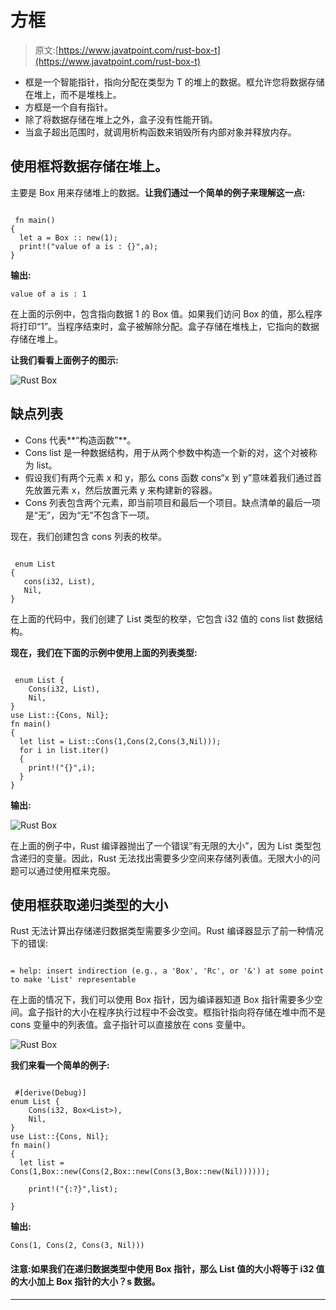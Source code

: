 # 方框

> 原文:[https://www.javatpoint.com/rust-box-t](https://www.javatpoint.com/rust-box-t)

*   框<t>是一个智能指针，指向分配在类型为 T 的堆上的数据。框<t>允许您将数据存储在堆上，而不是堆栈上。</t></t>
*   方框<t>是一个自有指针。</t>
*   除了将数据存储在堆上之外，盒子没有性能开销。
*   当盒子超出范围时，就调用析构函数来销毁所有内部对象并释放内存。

## 使用框<t>将数据存储在堆上。</t>

主要是 Box <t>用来存储堆上的数据。**让我们通过一个简单的例子来理解这一点:**</t>

```

 fn main()
{
  let a = Box :: new(1);
  print!("value of a is : {}",a);
} 

```

**输出:**

```
value of a is : 1

```

在上面的示例中，包含指向数据 1 的 Box 值。如果我们访问 Box 的值，那么程序将打印“1”。当程序结束时，盒子被解除分配。盒子存储在堆栈上，它指向的数据存储在堆上。

**让我们看看上面例子的图示:**

![Rust Box](../Images/e13769de8fed8bf99084afa2e0242bd5.png)

## 缺点列表

*   Cons 代表**“构造函数”**。
*   Cons list 是一种数据结构，用于从两个参数中构造一个新的对，这个对被称为 list。
*   假设我们有两个元素 x 和 y，那么 cons 函数 cons“x 到 y”意味着我们通过首先放置元素 x，然后放置元素 y 来构建新的容器。
*   Cons 列表包含两个元素，即当前项目和最后一个项目。缺点清单的最后一项是“无”，因为“无”不包含下一项。

现在，我们创建包含 cons 列表的枚举。

```

 enum List
{
   cons(i32, List),
   Nil,
} 

```

在上面的代码中，我们创建了 List 类型的枚举，它包含 i32 值的 cons list 数据结构。

**现在，我们在下面的示例中使用上面的列表类型:**

```

 enum List {
    Cons(i32, List),
    Nil,
}
use List::{Cons, Nil};
fn main()
{
  let list = List::Cons(1,Cons(2,Cons(3,Nil)));
  for i in list.iter()
  {
    print!("{}",i);
  }
}

```

**输出:**

![Rust Box](../Images/453ea8d0995a543a1e38c3408b14e100.png)

在上面的例子中，Rust 编译器抛出了一个错误“有无限的大小”，因为 List 类型包含递归的变量。因此，Rust 无法找出需要多少空间来存储列表值。无限大小的问题可以通过使用<t>框来克服。</t>

## 使用框<t>获取递归类型的大小</t>

Rust 无法计算出存储递归数据类型需要多少空间。Rust 编译器显示了前一种情况下的错误:

```

= help: insert indirection (e.g., a 'Box', 'Rc', or '&') at some point to make 'List' representable

```

在上面的情况下，我们可以使用 Box <t>指针，因为编译器知道 Box <t>指针需要多少空间。盒子<t>指针的大小在程序执行过程中不会改变。框<t>指针指向将存储在堆中而不是 cons 变量中的列表值。盒子<t>指针可以直接放在 cons 变量中。</t></t></t></t></t>

![Rust Box](../Images/37853de323ead494c61cc6cd5420c5a1.png)

**我们来看一个简单的例子:**

```

 #[derive(Debug)] 
enum List {
    Cons(i32, Box<List>),
    Nil,
}
use List::{Cons, Nil};
fn main()
{
  let list = Cons(1,Box::new(Cons(2,Box::new(Cons(3,Box::new(Nil))))));

    print!("{:?}",list);

}

```

**输出:**

```
Cons(1, Cons(2, Cons(3, Nil)))

```

#### 注意:如果我们在递归数据类型中使用 Box <t>指针，那么 List 值的大小将等于 i32 值的大小加上 Box 指针的大小？s 数据。</t>

* * *